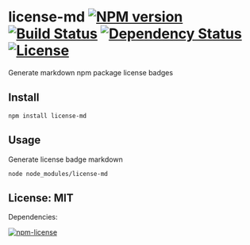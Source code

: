 # license-md [![NPM version](https://badge.fury.io/js/license-md.png?branch=master)](https://npmjs.org/package/license-md) [![Build Status](https://travis-ci.org/angleman/license-md.png?branch=master)](https://travis-ci.org/angleman/license-md) [![Dependency Status](https://gemnasium.com/angleman/license-md.png?branch=master)](https://gemnasium.com/angleman/license-md) [![License](http://badgr.co/use/MIT.png?bg=%2343d100)](http://opensource.org/licenses/MIT)

Generate markdown npm package license badges


## Install

```
npm install license-md
```

## Usage

Generate license badge markdown

```
node node_modules/license-md
```


## License: MIT

Dependencies:

[![npm-license](http://badgr.co/bsd/npm-license.png?bg=%23339e00 "npm-license@0.1.7")](http://github.com/AceMetrix/license-checker)